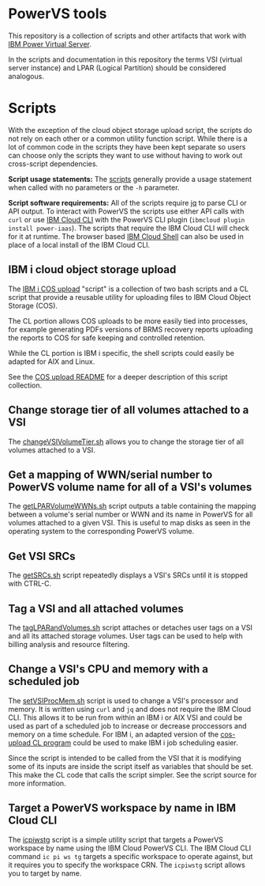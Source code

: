 # PowerVS tools
This repository is a collection of scripts and other artifacts that work with [IBM Power Virtual Server](https://cloud.ibm.com/power/overview).

In the scripts and documentation in this repository the terms VSI (virtual server instance) and LPAR (Logical Partition) should be considered analogous.

# Scripts
With the exception of the cloud object storage upload script, the scripts do not rely on each other or a common utility function script. While there is a lot of common code in the scripts they have been kept separate so users can choose only the scripts they want to use without having to work out cross-script dependencies.

**Script usage statements:** The [scripts](./scripts/) generally provide a usage statement when called with no parameters or the `-h` parameter.

**Script software requirements:**
All of the scripts require [jq](https://jqlang.github.io/jq/) to parse CLI or API output. To interact with PowerVS the scripts use either API calls with `curl` or use [IBM Cloud CLI](https://cloud.ibm.com/docs/cli?topic=cli-getting-started) with the PowerVS CLI plugin (`ibmcloud plugin install power-iaas`). The scripts that require the IBM Cloud CLI will check for it at runtime. The browser based [IBM Cloud Shell](https://www.ibm.com/products/cloud-shell) can also be used in place of a local install of the IBM Cloud CLI.


## IBM i cloud object storage upload
The [IBM i COS upload](./cos-upload) "script" is a collection of two bash scripts and a CL script that provide a reusable utility for uploading files to IBM Cloud Object Storage (COS).

The CL portion allows COS uploads to be more easily tied into processes, for example generating PDFs versions of BRMS recovery reports uploading the reports to COS for safe keeping and controlled retention.

While the CL portion is IBM i specific, the shell scripts could easily be adapted for AIX and Linux.

See the [COS upload README](./scripts/cos-upload/README.md) for a deeper description of this script collection.

## Change storage tier of all volumes attached to a VSI
The [changeVSIVolumeTier.sh](./scripts/changeVSIVolumeTier.sh) allows you to change the storage tier of all volumes attached to a VSI.

## Get a mapping of WWN/serial number to PowerVS volume name for all of a VSI's volumes
The [getLPARVolumeWWNs.sh](./scripts/getLPARVolumeWWNs.sh) script outputs a table containing the mapping between a volume's serial number or WWN and its name in PowerVS for all volumes attached to a given VSI. This is useful to map disks as seen in the operating system to the corresponding PowerVS volume.

## Get VSI SRCs
The [getSRCs.sh](./scripts/getSRCs.sh) script repeatedly displays a VSI's SRCs until it is stopped with CTRL-C.

## Tag a VSI and all attached volumes
The [tagLPARandVolumes.sh](./scripts/tagLPARandVolumes.sh) script attaches or detaches user tags on a VSI and all its attached storage volumes. User tags can be used to help with billing analysis and resource filtering.

## Change a VSI's CPU and memory with a scheduled job
The [setVSIProcMem.sh](./scripts/setVSIProcMem.sh) script is used to change a VSI's processor and memory. It is written using `curl` and `jq` and does not require the IBM Cloud CLI. This allows it to be run from within an IBM i or AIX VSI and could be used as part of a scheduled job to increase or decrease proccessors and memory on a time schedule. For IBM i, an adapted version of the [cos-upload CL program](./scripts/cos-upload/cos-upload.clp) could be used to make IBM i job scheduling easier.

Since the script is intended to be called from the VSI that it is modifying some of its inputs are inside the script itself as variables that should be set. This make the CL code that calls the script simpler. See the script source for more information.

## Target a PowerVS workspace by name in IBM Cloud CLI
The [icpiwstg](./scripts/icpiwstg) script is a simple utility script that targets a PowerVS workspace by name using the IBM Cloud PowerVS CLI. The IBM Cloud CLI command `ic pi ws tg` targets a specific workspace to operate against, but it requires you to specify the workspace CRN. The `icpiwstg` script allows you to target by name.
